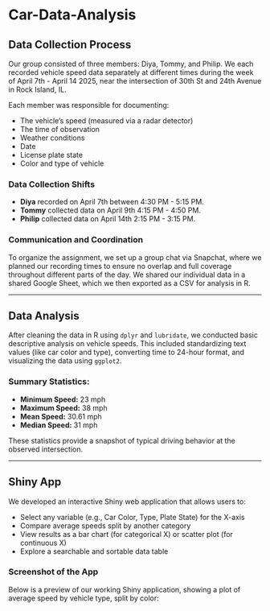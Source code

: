 # Car-Data-Analysis

## Data Collection Process

Our group consisted of three members: Diya, Tommy, and Philip. We each recorded vehicle speed data separately at different times during the week of April 7th - April 14 2025, near the intersection of 30th St and 24th Avenue in Rock Island, IL.

Each member was responsible for documenting:
- The vehicle’s speed (measured via a radar detector)
- The time of observation
- Weather conditions
- Date
- License plate state
- Color and type of vehicle

### Data Collection Shifts
- **Diya** recorded on April 7th between 4:30 PM - 5:15 PM.
- **Tommy** collected data on April 9th 4:15 PM - 4:50 PM.
- **Philip** collected data on April 14th 2:15 PM - 3:15 PM.

### Communication and Coordination

To organize the assignment, we set up a group chat via Snapchat, where we planned our recording times to ensure no overlap and full coverage throughout different parts of the day. We shared our individual data in a shared Google Sheet, which we then exported as a CSV for analysis in R.

---

## Data Analysis

After cleaning the data in R using `dplyr` and `lubridate`, we conducted basic descriptive analysis on vehicle speeds. This included standardizing text values (like car color and type), converting time to 24-hour format, and visualizing the data using `ggplot2`.

### Summary Statistics:
- **Minimum Speed:** 23 mph  
- **Maximum Speed:** 38 mph  
- **Mean Speed:** 30.61 mph  
- **Median Speed:** 31 mph

These statistics provide a snapshot of typical driving behavior at the observed intersection.

---

## Shiny App

We developed an interactive Shiny web application that allows users to:
- Select any variable (e.g., Car Color, Type, Plate State) for the X-axis
- Compare average speeds split by another category
- View results as a bar chart (for categorical X) or scatter plot (for continuous X)
- Explore a searchable and sortable data table

### Screenshot of the App

Below is a preview of our working Shiny application, showing a plot of average speed by vehicle type, split by color:


